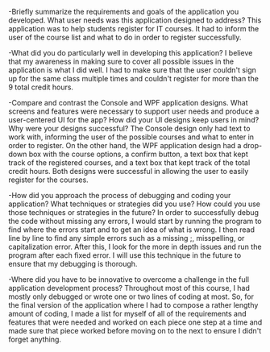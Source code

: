 -Briefly summarize the requirements and goals of the application you developed. What user needs was this application designed to address?
This application was to help students register for IT courses. It had to inform the user of the course list and what to do in order to register successfully.

-What did you do particularly well in developing this application?
I believe that my awareness in making sure to cover all possible issues in the application is what I did well. I had to make sure that the user couldn't sign up for the same class multiple times and couldn't register for more than the 9 total credit hours.

-Compare and contrast the Console and WPF application designs. What screens and features were necessary to support user needs and produce a user-centered UI for the app? How did your UI designs keep users in mind? Why were your designs successful?
The Console design only had text to work with, informing the user of the possible courses and what to enter in order to register. On the other hand, the WPF application design had a drop-down box with the course options, a confirm button, a text box that kept track of the registered courses, and a text box that kept track of the total credit hours. Both designs were successful in allowing the user to easily register for the courses.

-How did you approach the process of debugging and coding your application? What techniques or strategies did you use? How could you use those techniques or strategies in the future?
In order to successfully debug the code without missing any errors, I would start by running the program to find where the errors start and to get an idea of what is wrong. I then read line by line to find any simple errors such as a missing ;, misspelling, or capitalization error. After this, I look for the more in depth issues and run the program after each fixed error. I will use this technique in the future to ensure that my debugging is thorough.

-Where did you have to be innovative to overcome a challenge in the full application development process?
Throughout most of this course, I had mostly only debugged or wrote one or two lines of coding at most. So, for the final version of the application where I had to compose a rather lengthy amount of coding, I made a list for myself of all of the requirements and features that were needed and worked on each piece one step at a time and made sure that piece worked before moving on to the next to ensure I didn't forget anything.
